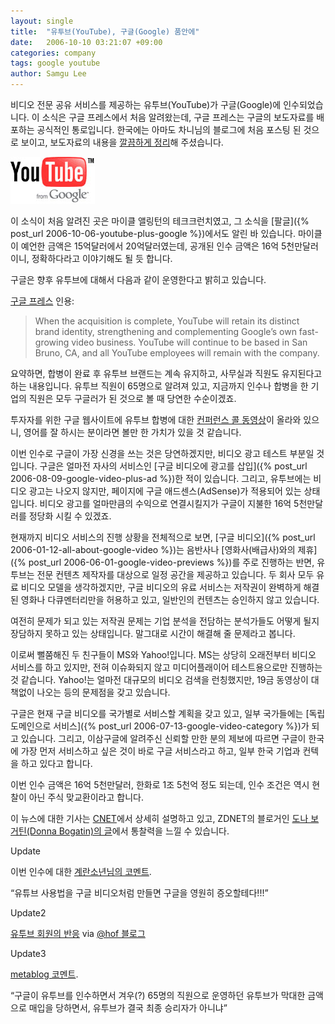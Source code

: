 ```yaml
---
layout: single
title:  "유투브(YouTube), 구글(Google) 품안에"
date:   2006-10-10 03:21:07 +09:00
categories: company
tags: google youtube
author: Samgu Lee
---
```

비디오 전문 공유 서비스를 제공하는 유투브(YouTube)가 구글(Google)에 인수되었습니다. 이 소식은 구글 프레스에서 처음 알려왔는데, 구글 프레스는 구글의 보도자료를 배포하는 공식적인 통로입니다. 한국에는 아마도 차니님의 블로그에 처음 포스팅 된 것으로 보이고, 보도자료의 내용을 [깔끔하게 정리](http://channy.tistory.com/85)해 주셨습니다.

![구글이 제공한 유투브](/assets/youtube_powered_by_google.jpg)

이 소식이 처음 알려진 곳은 마이클 앨링턴의 테크크런치였고, 그 소식을 [팔글]({% post_url 2006-10-06-youtube-plus-google %})에서도 알린 바 있습니다. 마이클이 예언한 금액은 15억달러에서 20억달러였는데, 공개된 인수 금액은 16억 5천만달러이니, 정확하다라고 이야기해도 될 듯 합니다.

구글은 향후 유투브에 대해서 다음과 같이 운영한다고 밝히고 있습니다.

[구글 프레스](http://www.google.com/press/pressrel/google_youtube.html) 인용:

> When the acquisition is complete, YouTube will retain its distinct brand identity, strengthening and complementing Google&#8217;s own fast-growing video business.  YouTube will continue to be based in San Bruno, CA, and all YouTube employees will remain with the company.

요약하면, 합병이 완료 후 유투브 브랜드는 계속 유지하고, 사무실과 직원도 유지된다고 하는 내용입니다. 유투브 직원이 65명으로 알려져 있고, 지금까지 인수나 합병을 한 기업의 직원은 모두 구글러가 된 것으로 볼 때 당연한 수순이겠죠.

투자자를 위한 구글 웹사이트에 유투브 합병에 대한 [컨퍼런스 콜 동영상](http://investor.google.com/webcast.html)이 올라와 있으니, 영어를 잘 하시는 분이라면 볼만 한 가치가 있을 것 같습니다.

이번 인수로 구글이 가장 신경을 쓰는 것은 당연하겠지만, 비디오 광고 테스트 부분일 것입니다. 구글은 얼마전 자사의 서비스인 [구글 비디오에 광고를 삽입]({% post_url 2006-08-09-google-video-plus-ad %})한 적이 있습니다. 그리고, 유투브에는 비디오 광고는 나오지 않지만, 페이지에 구글 애드센스(AdSense)가 적용되어 있는 상태입니다. 비디오 광고를 얼마만큼의 수익으로 연결시킬지가 구글이 지불한 16억 5천만달러를 정당화 시킬 수 있겠죠.

현재까지 비디오 서비스의 진행 상황을 전체적으로 보면, [구글 비디오]({% post_url 2006-01-12-all-about-google-video %})는 음반사나 [영화사(배급사)와의 제휴]({% post_url 2006-06-01-google-video-previews %})를 주로 진행하는 반면, 유투브는 전문 컨텐츠 제작자를 대상으로 일정 공간을 제공하고 있습니다. 두 회사 모두 유료 비디오 모델을 생각하겠지만, 구글 비디오의 유료 서비스는 저작권이 완벽하게 해결 된 영화나 다큐멘터리만을 허용하고 있고, 일반인의 컨텐츠는 승인하지 않고 있습니다.

여전히 문제가 되고 있는 저작권 문제는 기업 분석을 전담하는 분석가들도 어떻게 될지 장담하지 못하고 있는 상태입니다. 말그대로 시간이 해결해 줄 문제라고 봅니다.

이로써 뻘쭘해진 두 친구들이 MS와 Yahoo!입니다. MS는 상당히 오래전부터 비디오 서비스를 하고 있지만, 전혀 이슈화되지 않고 미디어플래이어 테스트용으로만 진행하는 것 같습니다. Yahoo!는 얼마전 대규모의 비디오 검색을 런칭했지만, 19금 동영상이 대책없이 나오는 등의 문제점을 갖고 있습니다.

구글은 현재 구글 비디오를 국가별로 서비스할 계획을 갖고 있고, 일부 국가들에는 [독립 도메인으로 서비스]({% post_url 2006-07-13-google-video-category %})가 되고 있습니다. 그리고, 이삼구글에 알려주신 신뢰할 만한 분의 제보에 따르면 구글이 한국에 가장 먼저 서비스하고 싶은 것이 바로 구글 서비스라고 하고, 일부 한국 기업과 컨텍을 하고 있다고 합니다.

이번 인수 금액은 16억 5천만달러, 한화로 1조 5천억 정도 되는데, 인수 조건은 역시 현찰이 아닌 주식 맞교환이라고 합니다.

이 뉴스에 대한 기사는 [CNET](http://news.com.com/Google+makes+video+play+with+YouTube+buy/2100-1030_3-6124094.html?tag=nl)에서 상세히 설명하고 있고, ZDNET의 블로거인 [도나 보거틴(Donna Bogatin)의 글](http://blogs.zdnet.com/micro-markets/?p=522)에서 통찰력을 느낄 수 있습니다.

Update

이번 인수에 대한 [계란소년님의 코멘트](http://eggraising.egloos.com/1429187).

&#8220;유튜브 사용법을 구글 비디오처럼 만들면 구글을 영원히 증오할테다!!!&#8221;

Update2

[유투브 회원의 반응](http://www.youtube.com/video_response_view_all?v=o8tvNj_1Fr0) via [@hof 블로그](http://www.hof.pe.kr/wp/archives/2144)

Update3

[metablog 코멘트](http://www.metapho.com/23).

&#8220;구글이 유투브를 인수하면서 겨우(?) 65명의 직원으로 운영하던 유투브가 막대한 금액으로 매입을 당하면서, 유투브가 결국 최종 승리자가 아니냐&#8221;
